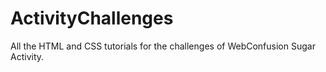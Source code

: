 # ActivityChallenges

All the HTML and CSS tutorials for the challenges of WebConfusion Sugar Activity.
